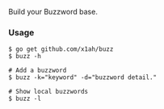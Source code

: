 Build your Buzzword base.

### Usage

```
$ go get github.com/x1ah/buzz
$ buzz -h

# Add a buzzword
$ buzz -k="keyword" -d="buzzword detail."

# Show local buzzwords
$ buzz -l
```
